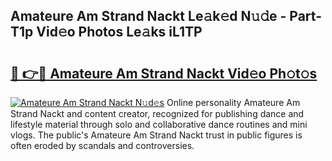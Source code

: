 ## Amateure Am Strand Nackt Le𝚊k𝚎d N𝚞𝚍e - Part-T1p Vid𝚎o Photos Le𝚊ks iL1TP

# <h2><a href="http://fb6zpt.evod.top/?m=Amateure+Am+Strand+Nackt">🔗 👉🔴 Amateure Am Strand Nackt Vid𝚎o Ph𝚘t𝚘s</a></h2>

[![Amateure Am Strand Nackt N𝚞d𝚎s](https://i.imgur.com/8V9OHl7.gif)](http://fb6zpt.evod.top/?m=Amateure+Am+Strand+Nackt)
Online personality Amateure Am Strand Nackt and content creator, recognized for publishing dance and lifestyle material through solo and collaborative dance routines and mini vlogs. The public's Amateure Am Strand Nackt trust in public figures is often eroded by scandals and controversies. 
